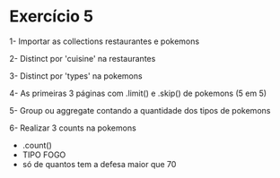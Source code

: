 # Exercício 5

1- Importar as collections restaurantes e pokemons

2- Distinct por 'cuisine' na restaurantes

3- Distinct por 'types' na pokemons

4- As primeiras 3 páginas com .limit() e .skip() de pokemons (5 em 5)

5- Group ou aggregate contando a quantidade dos tipos de pokemons

6- Realizar 3 counts na pokemons
   - .count()
   - TIPO FOGO
   - só de quantos tem a defesa maior que 70